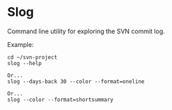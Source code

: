 # Slog
Command line utility for exploring the SVN commit log.

Example:

    cd ~/svn-project
    slog --help

    Or...
    slog --days-back 30 --color --format=oneline

    Or...
    slog --color --format=shortsummary

